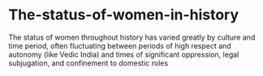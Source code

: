 # The-status-of-women-in-history
The status of women throughout history has varied greatly by culture and time period, often fluctuating between periods of high respect and autonomy (like Vedic India) and times of significant oppression, legal subjugation, and confinement to domestic roles
